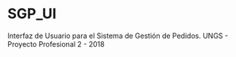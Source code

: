 # SGP_UI
Interfaz de Usuario para el Sistema de Gestión de Pedidos. UNGS - Proyecto Profesional 2 - 2018

